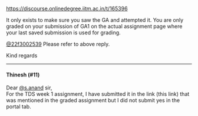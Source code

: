 https://discourse.onlinedegree.iitm.ac.in/t/165396

It only exists to make sure you saw the GA and attempted it. You are only graded on your submission of GA1 on the actual assignment page where your last saved submission is used for grading.</p>
</blockquote>
</aside>
<p><a class="mention" href="/u/22f3002539">@22f3002539</a> Please refer to above reply.</p>
<p>Kind regards</p><hr>

<h4>Thinesh (#11)</h4>
<p>Dear <a class="mention" href="/u/s.anand">@s.anand</a> sir,<br/>
For the TDS week 1 assignment, I have submitted it in the link (this link) that was mentioned in the graded assignment but I did not submit yes in the portal tab.